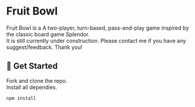 # Fruit Bowl

Fruit Bowl is a A two-player, turn-based, pass-and-play game inspired by the classic board game Splendor. <br>
It is still currently under construction. Please contact me if you have any suggest/feedback. Thank you!

## 🚀 Get Started

Fork and clone the repo. <br>
Install all dependies. <br>

```
npm install
```
